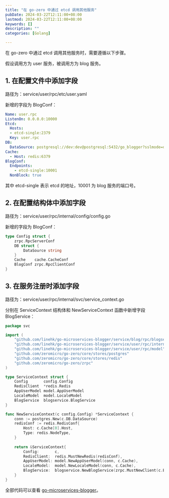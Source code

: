 ```yaml
---
title: "在 go-zero 中通过 etcd 调用其他服务"
pubDate: 2024-03-22T12:11:00+08:00
lastmod: 2024-03-22T12:11:00+08:00
keywords: []
description: ""
categories: [Golang]

---
```


在 go-zero 中通过 etcd 调用其他服务时，需要遵循以下步骤。

假设调用方为 user 服务，被调用方为 blog 服务。

## 1. 在配置文件中添加字段

路径为：service/user/rpc/etc/user.yaml

新增的字段为 BlogConf：

```yaml
Name: user.rpc
ListenOn: 0.0.0.0:10000
Etcd:
  Hosts:
  - etcd-single:2379
  Key: user.rpc
DB:
  DataSource: postgresql://dev:dev@postgresql:5432/go_blogger?sslmode=disable
Cache:
  - Host: redis:6379
BlogConf:
  Endpoints:
    - etcd-single:10001
  NonBlock: true
```

其中 etcd-single 表示 etcd 的地址，10001 为 blog 服务的端口号。

## 2. 在配置结构体中添加字段

路径为：service/user/rpc/internal/config/config.go

新增的字段为 BlogConf：

```go
type Config struct {
	zrpc.RpcServerConf
	DB struct {
		DataSource string
	}
	Cache    cache.CacheConf
	BlogConf zrpc.RpcClientConf
}
```

## 3. 在服务注册时添加字段

路径为：service/user/rpc/internal/svc/service_context.go

分别在 ServiceContext 结构体和 NewServiceContext 函数中新增字段 BlogService：

```go
package svc

import (
	"github.com/linehk/go-microservices-blogger/service/blog/rpc/blogservice"
	"github.com/linehk/go-microservices-blogger/service/user/rpc/internal/config"
	"github.com/linehk/go-microservices-blogger/service/user/rpc/model"
	"github.com/zeromicro/go-zero/core/stores/postgres"
	"github.com/zeromicro/go-zero/core/stores/redis"
	"github.com/zeromicro/go-zero/zrpc"
)

type ServiceContext struct {
	Config       config.Config
	RedisClient  *redis.Redis
	AppUserModel model.AppUserModel
	LocaleModel  model.LocaleModel
	BlogService  blogservice.BlogService
}

func NewServiceContext(c config.Config) *ServiceContext {
	conn := postgres.New(c.DB.DataSource)
	redisConf := redis.RedisConf{
		Host: c.Cache[0].Host,
		Type: redis.NodeType,
	}
	
	return &ServiceContext{
		Config:       c,
		RedisClient:  redis.MustNewRedis(redisConf),
		AppUserModel: model.NewAppUserModel(conn, c.Cache),
		LocaleModel:  model.NewLocaleModel(conn, c.Cache),
		BlogService:  blogservice.NewBlogService(zrpc.MustNewClient(c.BlogConf)),
	}
}

```

全部代码可以查看 [go-microservices-blogger](https://github.com/linehk/go-microservices-blogger "go-microservices-blogger")。